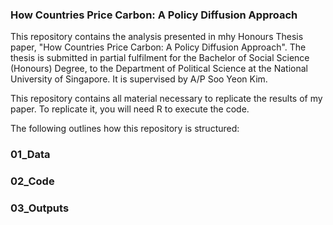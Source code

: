 ### How Countries Price Carbon: A Policy Diffusion Approach

This repository contains the analysis presented in mhy Honours Thesis paper, "How Countries Price Carbon: A Policy Diffusion Approach". The thesis is submitted in partial fulfilment for the Bachelor of Social Science (Honours) Degree, to the Department of Political Science at the National University of Singapore. It is supervised by A/P Soo Yeon Kim.

This repository contains all material necessary to replicate the results of my paper. To replicate it, you will need R to execute the code. 

The following outlines how this repository is structured:

### 01_Data

### 02_Code

### 03_Outputs




<!--
**tanjingling/tanjingling** is a ✨ _special_ ✨ repository because its `README.md` (this file) appears on your GitHub profile.


